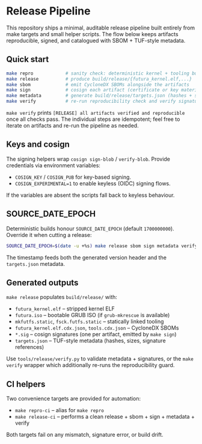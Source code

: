 # Release Pipeline

This repository ships a minimal, auditable release pipeline built entirely from
make targets and small helper scripts. The flow below keeps artifacts
reproducible, signed, and catalogued with SBOM + TUF-style metadata.

## Quick start

```bash
make repro            # sanity check: deterministic kernel + tooling builds
make release          # produce build/release/{futura_kernel.elf,...}
make sbom             # emit CycloneDX SBOMs alongside the artifacts
make sign             # cosign each artifact (certificate or key material via env)
make metadata         # generate build/release/targets.json (hashes + sig pointers)
make verify           # re-run reproducibility check and verify signatures/hashes
```

`make verify` prints `[RELEASE] all artifacts verified and reproducible` once all
checks pass. The individual steps are idempotent; feel free to iterate on
artifacts and re-run the pipeline as needed.

## Keys and cosign

The signing helpers wrap `cosign sign-blob` / `verify-blob`. Provide credentials
via environment variables:

- `COSIGN_KEY` / `COSIGN_PUB` for key-based signing.
- `COSIGN_EXPERIMENTAL=1` to enable keyless (OIDC) signing flows.

If the variables are absent the scripts fall back to keyless behaviour.

## SOURCE_DATE_EPOCH

Deterministic builds honour `SOURCE_DATE_EPOCH` (default `1700000000`). Override
it when cutting a release:

```bash
SOURCE_DATE_EPOCH=$(date -u +%s) make release sbom sign metadata verify
```

The timestamp feeds both the generated version header and the `targets.json`
metadata.

## Generated outputs

`make release` populates `build/release/` with:

- `futura_kernel.elf` – stripped kernel ELF
- `futura.iso` – bootable GRUB ISO (if `grub-mkrescue` is available)
- `mkfutfs.static`, `fsck.futfs.static` – statically linked tooling
- `futura_kernel.elf.cdx.json`, `tools.cdx.json` – CycloneDX SBOMs
- `*.sig` – cosign signatures (one per artifact, emitted by `make sign`)
- `targets.json` – TUF-style metadata (hashes, sizes, signature references)

Use `tools/release/verify.py` to validate metadata + signatures, or the `make
verify` wrapper which additionally re-runs the reproducibility guard.

## CI helpers

Two convenience targets are provided for automation:

- `make repro-ci` – alias for `make repro`
- `make release-ci` – performs a clean release + sbom + sign + metadata + verify

Both targets fail on any mismatch, signature error, or build drift.
